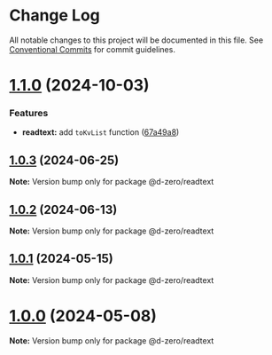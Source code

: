 # Change Log

All notable changes to this project will be documented in this file.
See [Conventional Commits](https://conventionalcommits.org) for commit guidelines.

# [1.1.0](https://github.com/d-zero-dev/tools/compare/@d-zero/readtext@1.0.3...@d-zero/readtext@1.1.0) (2024-10-03)

### Features

- **readtext:** add `toKvList` function ([67a49a8](https://github.com/d-zero-dev/tools/commit/67a49a8711367a0fa3c0c7a8d586d9aa69e13f2d))

## [1.0.3](https://github.com/d-zero-dev/tools/compare/@d-zero/readtext@1.0.2...@d-zero/readtext@1.0.3) (2024-06-25)

**Note:** Version bump only for package @d-zero/readtext

## [1.0.2](https://github.com/d-zero-dev/tools/compare/@d-zero/readtext@1.0.1...@d-zero/readtext@1.0.2) (2024-06-13)

**Note:** Version bump only for package @d-zero/readtext

## [1.0.1](https://github.com/d-zero-dev/tools/compare/@d-zero/readtext@1.0.0...@d-zero/readtext@1.0.1) (2024-05-15)

**Note:** Version bump only for package @d-zero/readtext

# [1.0.0](https://github.com/d-zero-dev/tools/compare/@d-zero/readtext@1.0.0-alpha.2...@d-zero/readtext@1.0.0) (2024-05-08)

**Note:** Version bump only for package @d-zero/readtext
